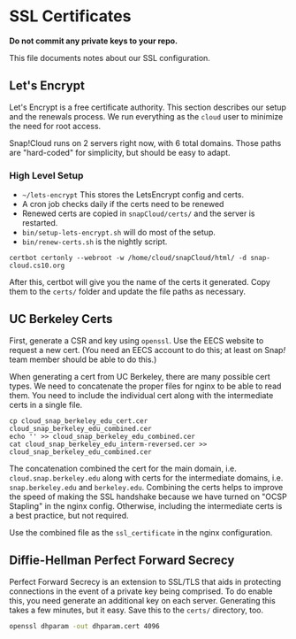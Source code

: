 # SSL Certificates

**Do not commit any private keys to your repo.**

This file documents notes about our SSL configuration.

## Let's Encrypt

Let's Encrypt is a free certificate authority. This section describes our setup and the renewals process. We run everything as the `cloud` user to minimize the need for root access.

Snap!Cloud runs on 2 servers right now, with 6 total domains. Those paths are "hard-coded" for simplicity, but should be easy to adapt.

### High Level Setup

* `~/lets-encrypt` This stores the LetsEncrypt config and certs.
* A cron job checks daily if the certs need to be renewed
* Renewed certs are copied in `snapCloud/certs/` and the server is restarted.
* `bin/setup-lets-encrypt.sh` will do most of the setup.
* `bin/renew-certs.sh` is the nightly script.

```
certbot certonly --webroot -w /home/cloud/snapCloud/html/ -d snap-cloud.cs10.org
```

After this, certbot will give you the name of the certs it generated. Copy them to the `certs/` folder and update the file paths as necessary.

## UC Berkeley Certs
First, generate a CSR and key using `openssl`. Use the EECS website to request a new cert. (You need an EECS account to do this; at least on Snap<em>!</em> team member should be able to do this.)

When generating a cert from UC Berkeley, there are many possible cert types.
We need to concatenate the proper files for nginx to be able to read them.
You need to include the individual cert along with the intermediate certs in a single file.

```
cp cloud_snap_berkeley_edu_cert.cer cloud_snap_berkeley_edu_combined.cer
echo '' >> cloud_snap_berkeley_edu_combined.cer
cat cloud_snap_berkeley_edu_interm-reversed.cer >> cloud_snap_berkeley_edu_combined.cer
```

The concatenation combined the cert for the main domain, i.e. `cloud.snap.berkeley.edu` along with certs for the intermediate domains, i.e. `snap.berkeley.edu` and `berkeley.edu`. Combining the certs helps to improve the speed of making the SSL handshake because we have turned on "OCSP Stapling" in the nginx config. Otherwise, including the intermediate certs is a best practice, but not required.

Use the combined file as the `ssl_certificate` in the nginx configuration.

## Diffie-Hellman Perfect Forward Secrecy
Perfect Forward Secrecy is an extension to SSL/TLS that aids in protecting connections in the event of a private key being comprised.
To do enable this, you need generate an additional key on each server. Generating this takes a few minutes, but it easy. Save this to the `certs/` directory, too.

```sh
openssl dhparam -out dhparam.cert 4096
```
